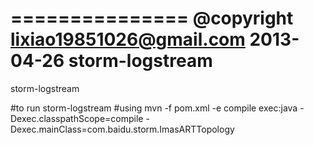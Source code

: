 
===============
@copyright lixiao19851026@gmail.com
2013-04-26
storm-logstream
===============

storm-logstream

#to run storm-logstream
#using
mvn -f pom.xml -e compile exec:java -Dexec.classpathScope=compile -Dexec.mainClass=com.baidu.storm.ImasARTTopology
